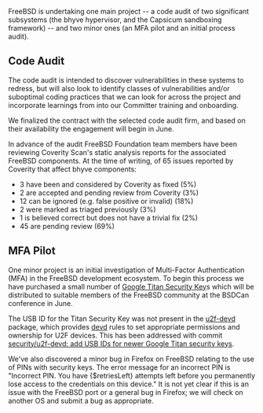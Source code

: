 FreeBSD is undertaking one main project -- a code audit of two significant
subsystems (the bhyve hypervisor, and the Capsicum sandboxing framework) --
and two minor ones (an MFA pilot and an initial process audit).

## Code Audit

The code audit is intended to discover vulnerabilities in these systems to
redress, but will also look to identify classes of vulnerabilities and/or
suboptimal coding practices that we can look for across the project and
incorporate learnings from into our Committer training and onboarding.

We finalized the contract with the selected code audit firm, and based on
their availability the engagement will begin in June.

In advance of the audit FreeBSD Foundation team members have been reviewing
Coverity Scan's static analysis reports for the associated FreeBSD components.
At the time of writing, of 65 issues reported by Coverity that affect bhyve
components:
 * 3 have been and considered by Coverity as fixed (5%)
 * 2 are accepted and pending review from Coverity (3%)
 * 12 can be ignored (e.g. false positive or invalid) (18%)
 * 2 were marked as triaged previously (3%)
 * 1 is believed correct but does not have a trivial fix (2%)
 * 45 are pending review (69%)

## MFA Pilot

One minor project is an initial investigation of Multi-Factor Authentication
(MFA) in the FreeBSD development ecosystem.  To begin this process we have
purchased a small number of
[Google Titan Security Key](https://store.google.com/ca/product/titan_security_key)s
which will be distributed to suitable members of the FreeBSD community at the
BSDCan conference in June.

The USB ID for the Titan Security Key was not present in the
[u2f-devd](https://www.freshports.org/security/u2f-devd/) package, which
provides [devd](https://man.freebsd.org/cgi/man.cgi?devd%288%29) rules to set
appropriate permissions and ownership for U2F devices.  This has been addressed
with commit
[security/u2f-devd: add USB IDs for newer Google Titan security keys](https://cgit.freebsd.org/ports/commit/security/u2f-devd?id=fdb06ee48fd9e72d13c688f70cdc2f08c858bb94).

We've also discovered a minor bug in Firefox on FreeBSD relating to the use of
PINs with security keys.  The error message for an incorrect PIN is "Incorrect
PIN. You have {$retriesLeft} attempts left before you permanently lose access
to the credentials on this device."  It is not yet clear if this is an issue
with the FreeBSD port or a general bug in Firefox; we will check on another OS
and submit a bug as appropriate.
